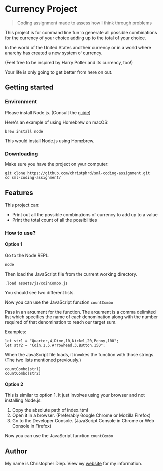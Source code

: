 # Currency Project
> Coding assignment made to assess how I think through problems

This project is for command line fun to generate all possible combinations for the currency of your choice adding up to the total of your choice.

In the world of the United States and their currency or in a world where anarchy has created a new system of currency.

(Feel free to be inspired by Harry Potter and its currency, too!)

Your life is only going to get better from here on out.

## Getting started

### Environment

Please install Node.js. (Consult the [guide](https://nodejs.org/en/download/package-manager/ "Installing Node.js via package manager"))

Here's an example of using Homebrew on macOS:

```shell
brew install node
```

This would install Node.js using Homebrew.

### Downloading

Make sure you have the project on your computer:

```shell
git clone https://github.com/christphrd/sml-coding-assignment.git
cd sml-coding-assignment/
```

## Features

This project can:
* Print out all the possible combinations of currency to add up to a value
* Print the total count of all the possibilities

### How to use?

#### Option 1
Go to the Node REPL.

```bash
node
```

Then load the JavaScript file from the current working directory.
```node
.load assets/js/coinCombo.js
```

You should see two different lists.

Now you can use the JavaScript function `countCombo`

Pass in an argument for the function. The argument is a comma delimited list which specifies the name of each denomination along with the number required of that denomination to reach our target sum.

Examples:

```
let str1 = "Quarter,4,Dime,10,Nickel,20,Penny,100";
let str2 = "Coin,1.5,Arrowhead,3,Button,150";
```

When the JavaScript file loads, it invokes the function with those strings. (The two lists mentioned previously.)

```
countCombo(str1)
countCombo(str2)
```

#### Option 2
This is similar to option 1. It just involves using your browser and not installing Node.js.

1. Copy the absolute path of index.html
2. Open it in a browser. (Preferably Google Chrome or Mozilla Firefox)
3. Go to the Developer Console. (JavaScript Console in Chrome or Web Console in Firefox)

Now you can use the JavaScript function `countCombo`

## Author

My name is Christopher Diep. View my [website](https://christopherdiep.com/ "Christopher Diep | Software Engineer") for my information.